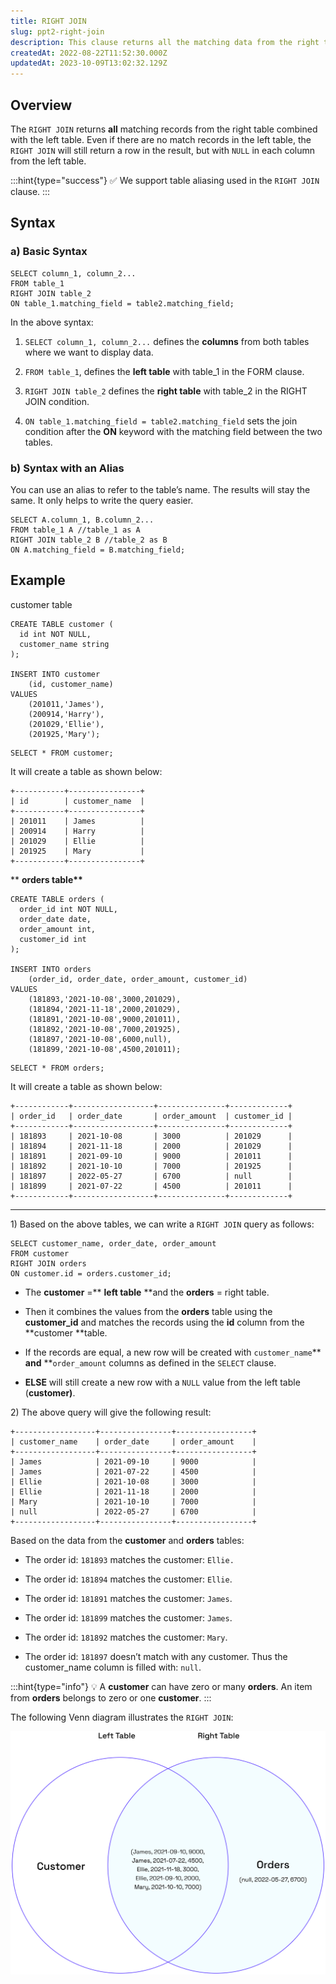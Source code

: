 ```yaml
---
title: RIGHT JOIN
slug: ppt2-right-join
description: This clause returns all the matching data from the right table combined with the left table in a new table. Let's go through the basics of this topic.
createdAt: 2022-08-22T11:52:30.000Z
updatedAt: 2023-10-09T13:02:32.129Z
---
```


## Overview

The `RIGHT JOIN` returns **all** matching records from the right table combined with the left table. Even if there are no match records in the left table, the `RIGHT JOIN` will still return a row in the result, but with `NULL` in each column from the left table.

:::hint{type="success"}
✅ We support table aliasing used in the `RIGHT JOIN` clause.
:::

## Syntax

### a) Basic Syntax

```pgsql
SELECT column_1, column_2...
FROM table_1
RIGHT JOIN table_2
ON table_1.matching_field = table2.matching_field;
```

In the above syntax:

1.  `SELECT column_1, column_2...` defines the **columns** from both tables where we want to display data.

2.  `FROM table_1`, defines the **left table** with table_1 in the FORM clause.

3.  `RIGHT JOIN table_2` defines the **right table** with table_2 in the RIGHT JOIN condition.

4.  `ON table_1.matching_field = table2.matching_field` sets the join condition after the **ON** keyword with the matching field between the two tables.

### b) Syntax with an Alias

You can use an alias to refer to the table’s name. The results will stay the same. It only helps to write the query easier.

```pgsql
SELECT A.column_1, B.column_2...
FROM table_1 A //table_1 as A
RIGHT JOIN table_2 B //table_2 as B
ON A.matching_field = B.matching_field;
```

## Example

&#x20; customer table&#x20;

```pgsql
CREATE TABLE customer (
  id int NOT NULL,
  customer_name string
);

INSERT INTO customer
    (id, customer_name)
VALUES
    (201011,'James'),
    (200914,'Harry'),
    (201029,'Ellie'),
    (201925,'Mary');
```

```pgsql
SELECT * FROM customer;
```

It will create a table as shown below:

```pgsql
+-----------+----------------+
| id        | customer_name  |
+-----------+----------------+
| 201011    | James          |
| 200914    | Harry          |
| 201029    | Ellie          |
| 201925    | Mary           |
+-----------+----------------+
```

\*\* **orders table\*\***

```pgsql
CREATE TABLE orders (
  order_id int NOT NULL,
  order_date date,
  order_amount int,
  customer_id int
);

INSERT INTO orders
    (order_id, order_date, order_amount, customer_id)
VALUES
    (181893,'2021-10-08',3000,201029),
    (181894,'2021-11-18',2000,201029),
    (181891,'2021-10-08',9000,201011),
    (181892,'2021-10-08',7000,201925),
    (181897,'2021-10-08',6000,null),
    (181899,'2021-10-08',4500,201011);
```

```pgsql
SELECT * FROM orders;
```

It will create a table as shown below:

```pgsql
+------------+------------------+---------------+-------------+
| order_id   | order_date       | order_amount  | customer_id |
+------------+------------------+---------------+-------------+
| 181893     | 2021-10-08       | 3000          | 201029      |
| 181894     | 2021-11-18       | 2000          | 201029      |
| 181891     | 2021-09-10       | 9000          | 201011      |
| 181892     | 2021-10-10       | 7000          | 201925      |
| 181897     | 2022-05-27       | 6700          | null        |
| 181899     | 2021-07-22       | 4500          | 201011      |
+------------+------------------+---------------+-------------+
```

---

1\) Based on the above tables, we can write a `RIGHT JOIN` query as follows:

```pgsql
SELECT customer_name, order_date, order_amount
FROM customer
RIGHT JOIN orders
ON customer.id = orders.customer_id;
```

- The **customer** =\*\* **left table** \*\*and the **orders** = right table.

- Then it combines the values from the **orders** table using the **customer_id** and matches the records using the **id** column from the **customer **table.

- If the records are equal, a new row will be created with `customer_name`\*\* **and** \*\*`order_amount` columns as defined in the `SELECT` clause.

- **ELSE** will still create a new row with a `NULL` value from the left table (**customer)**.&#x20;

2\) The above query will give the following result:

```pgsql
+------------------+----------------+-----------------+
| customer_name    | order_date     | order_amount    |
+------------------+----------------+-----------------+
| James            | 2021-09-10     | 9000            |
| James            | 2021-07-22     | 4500            |
| Ellie            | 2021-10-08     | 3000            |
| Ellie            | 2021-11-18     | 2000            |
| Mary             | 2021-10-10     | 7000            |
| null             | 2022-05-27     | 6700            |
+------------------+----------------+-----------------+
```

Based on the data from the **customer** and **orders** tables:

- The order id: `181893` matches the customer: `Ellie.`

- The order id: `181894` matches the customer: `Ellie`.

- The order id: `181891` matches the customer: `James`.

- The order id: `181899` matches the customer: `James`.

- The order id: `181892` matches the customer: `Mary`.

- The order id: `181897` doesn’t match with any customer. Thus the customer_name column is filled with: `null`.

:::hint{type="info"}
💡 A **customer** can have zero or many **orders**. An item from **orders** belongs to zero or one **customer**.
:::

The following Venn diagram illustrates the `RIGHT JOIN`:

![right join](../../../assets/right-join.png)
